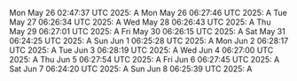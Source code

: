 Mon May 26 02:47:37 UTC 2025: A
Mon May 26 06:27:46 UTC 2025: A
Tue May 27 06:26:34 UTC 2025: A
Wed May 28 06:26:43 UTC 2025: A
Thu May 29 06:27:01 UTC 2025: A
Fri May 30 06:26:15 UTC 2025: A
Sat May 31 06:24:25 UTC 2025: A
Sun Jun  1 06:25:28 UTC 2025: A
Mon Jun  2 06:28:17 UTC 2025: A
Tue Jun  3 06:28:19 UTC 2025: A
Wed Jun  4 06:27:00 UTC 2025: A
Thu Jun  5 06:27:54 UTC 2025: A
Fri Jun  6 06:27:45 UTC 2025: A
Sat Jun  7 06:24:20 UTC 2025: A
Sun Jun  8 06:25:39 UTC 2025: A
